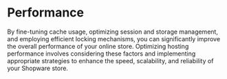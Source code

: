 # Performance

By fine-tuning cache usage, optimizing session and storage management, and employing efficient locking mechanisms, you can significantly improve the overall performance of your online store. Optimizing hosting performance involves considering these factors and implementing appropriate strategies to enhance the speed, scalability, and reliability of your Shopware store.
